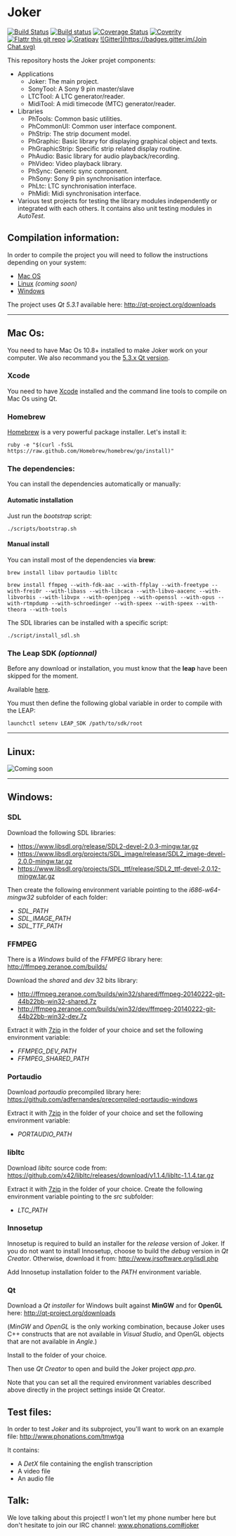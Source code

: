 Joker
=====

[![Build Status](https://travis-ci.org/Phonations/Joker.svg?branch=master)](https://travis-ci.org/Phonations/Joker) [![Build status](https://ci.appveyor.com/api/projects/status/32r7s2skrgm9ubva/branch/master?svg=true)](https://ci.appveyor.com/project/MartinDelille/Joker/branch/master) [![Coverage Status](https://coveralls.io/repos/Phonations/Joker/badge.png?branch=master)](https://coveralls.io/r/Phonations/Joker?branch=master) [![Coverity](https://img.shields.io/coverity/scan/3341.svg)](https://scan.coverity.com/projects/phonations-joker) [![Flattr this git repo](http://api.flattr.com/button/flattr-badge-large.png)](https://flattr.com/submit/auto?user_id=martindelille&url=https://github.com/Phonations/Joker&title=Joker&language=cpp&tags=github&category=software) [![Gratipay](https://img.shields.io/gratipay/MartinDelille.svg)](https://gratipay.com/MartinDelille) [![Gitter](https://badges.gitter.im/Join Chat.svg)](https://gitter.im/Phonations/Joker?utm_source=badge&utm_medium=badge&utm_campaign=pr-badge&utm_content=badge)

This repository hosts the Joker projet components:

* Applications
  * Joker: The main project.
  * SonyTool: A Sony 9 pin master/slave
  * LTCTool: A LTC generator/reader.
  * MidiTool: A midi timecode (MTC) generator/reader.
* Libraries
  * PhTools: Common basic utilities.
  * PhCommonUI: Common user interface component.
  * PhStrip: The strip document model.
  * PhGraphic: Basic library for displaying graphical object and texts.
  * PhGraphicStrip: Specific strip related display routine.
  * PhAudio: Basic library for audio playback/recording.
  * PhVideo: Video playback library.
  * PhSync: Generic sync component.
  * PhSony: Sony 9 pin synchronisation interface.
  * PhLtc: LTC synchronisation interface.
  * PhMidi: Midi synchronisation interface.
* Various test projects for testing the library modules independently or integrated with each others. It contains also unit testing modules in *AutoTest*.

Compilation information:
------------------------

In order to compile the  project you will need to follow the instructions depending on your system:

* [Mac OS](#mac)
* [Linux](#linux) _(coming soon)_
* [Windows](#windows)

The project uses *Qt 5.3.1* available here: http://qt-project.org/downloads

***


## <a name="mac"></a> Mac Os:

You need to have Mac Os 10.8+ installed to make Joker work on your computer. We also recommand you the [5.3.x Qt version](http://download.qt-project.org/official_releases/online_installers/qt-opensource-mac-x64-1.5.0-1-online.dmg).

### Xcode

You need to have [Xcode](https://developer.apple.com/xcode/) installed and the command line tools to compile on Mac Os using Qt.

### Homebrew

[Homebrew](http://brew.sh/) is a very powerful package installer. Let's install it:

    ruby -e "$(curl -fsSL https://raw.github.com/Homebrew/homebrew/go/install)"

### The dependencies:

You can install the dependencies automatically or manually:

#### Automatic installation

Just run the *bootstrap* script:

    ./scripts/bootstrap.sh

#### Manual install

You can install most of the dependencies via __brew__:

    brew install libav portaudio libltc

    brew install ffmpeg --with-fdk-aac --with-ffplay --with-freetype --with-frei0r --with-libass --with-libcaca --with-libvo-aacenc --with-libvorbis --with-libvpx --with-openjpeg --with-openssl --with-opus --with-rtmpdump --with-schroedinger --with-speex --with-speex --with-theora --with-tools
    
The SDL libraries can be installed with a specific script:

    ./script/install_sdl.sh

### The Leap SDK _(optionnal)_

Before any download or installation, you must know that the **leap** have been skipped for the moment.

Available [here](https://developer.leapmotion.com).

You must then define the following global variable in order to compile with the LEAP:

    launchctl setenv LEAP_SDK /path/to/sdk/root


***
## <a name="linux"></a> Linux:

![Coming soon](http://openclipart.org/image/300px/svg_to_png/118519/Red_Coming_Soon_Stamp.png)

***
## <a name="windows"></a> Windows:

### SDL

Download the following SDL libraries:

* https://www.libsdl.org/release/SDL2-devel-2.0.3-mingw.tar.gz
* https://www.libsdl.org/projects/SDL_image/release/SDL2_image-devel-2.0.0-mingw.tar.gz
* https://www.libsdl.org/projects/SDL_ttf/release/SDL2_ttf-devel-2.0.12-mingw.tar.gz

Then create the following environment variable pointing to the *i686-w64-mingw32* subfolder of each folder:

* *SDL_PATH*
* *SDL_IMAGE_PATH*
* *SDL_TTF_PATH*

### FFMPEG

There is a *Windows* build of the *FFMPEG* library here: http://ffmpeg.zeranoe.com/builds/

Download the *shared* and *dev* 32 bits library:

* http://ffmpeg.zeranoe.com/builds/win32/shared/ffmpeg-20140222-git-44b22bb-win32-shared.7z
* http://ffmpeg.zeranoe.com/builds/win32/dev/ffmpeg-20140222-git-44b22bb-win32-dev.7z

Extract it with [7zip](http://www.7-zip.org/) in the folder of your choice and set the following environment variable:

* *FFMPEG_DEV_PATH*
* *FFMPEG_SHARED_PATH*

### Portaudio

Download *portaudio* precompiled library here: https://github.com/adfernandes/precompiled-portaudio-windows

Extract it with [7zip](http://www.7-zip.org/) in the folder of your choice and set the following environment variable:

* *PORTAUDIO_PATH*

### libltc

Download *libltc* source code from: https://github.com/x42/libltc/releases/download/v1.1.4/libltc-1.1.4.tar.gz

Extract it with [7zip](http://www.7-zip.org/) in the folder of your choice. Create the following environment variable pointing to the *src* subfolder:

* *LTC_PATH*

### Innosetup

Innosetup is required to build an installer for the *release* version of Joker. If you do not want to install Innosetup, choose to build the *debug* version in *Qt Creator*. Otherwise, download it from: http://www.jrsoftware.org/isdl.php

Add Innosetup installation folder to the *PATH* environment variable.

### Qt

Download a *Qt installer* for Windows built against **MinGW** and for **OpenGL** here: http://qt-project.org/downloads

(*MinGW* and *OpenGL* is the only working combination, because Joker uses C++ constructs that are not available in *Visual Studio*, and OpenGL objects that are not available in *Angle*.)

Install to the folder of your choice.

Then use *Qt Creator* to open and build the Joker project *app.pro*.

Note that you can set all the required environment variables described above directly in the project settings inside Qt Creator.

Test files:
------------

In order to test *Joker* and its subproject, you'll want to work on an example file: http://www.phonations.com/tmwtga

It contains:

* A *DetX* file containing the english transcription
* A video file
* An audio file

Talk:
-----

We love talking about this project! I won't let my phone number here but don't hesitate to join our IRC channel: www.phonations.com#joker

